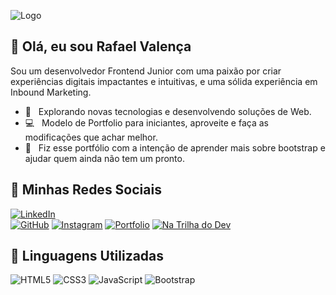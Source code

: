 
![Logo](https://blog.natrilhadodev.com.br/wp-content/uploads/2024/11/Secundario-Horizontal.png)


## 🚀 Olá, eu sou Rafael Valença
Sou um desenvolvedor Frontend Junior com uma paixão por criar experiências digitais impactantes e intuitivas, e uma sólida experiência em Inbound Marketing. 



- 🤔 &nbsp; Explorando novas tecnologias e desenvolvendo soluções de Web.
- 💻 &nbsp; Modelo de Portfolio para iniciantes, aproveite e faça as modificações que achar melhor.
- 🔗 &nbsp; Fiz esse portfólio com a intenção de aprender mais sobre bootstrap e ajudar quem ainda não tem um pronto.
## 🚀 Minhas Redes Sociais

[![LinkedIn](https://img.shields.io/badge/LinkedIn-0077B5?style=for-the-badge&logo=linkedin&logoColor=white)](https://www.linkedin.com/in/rafvmaia/) 	
[![GitHub](https://img.shields.io/badge/GitHub-100000?style=for-the-badge&logo=github&logoColor=white)](https://github.com/rafvmaia)
[![Instagram](https://img.shields.io/badge/-Instagram-%23E4405F?style=for-the-badge&logo=instagram&logoColor=white)](https://www.instagram.com/natrilhadodev/)
[![Portfolio](https://img.shields.io/badge/Portfolio-c9f31d?style=for-the-badge&logo=todoist&logoColor=black)](https://rafaelvalenca.tech)
[![Na Trilha do Dev](https://img.shields.io/badge/Na_Trilha_do_Dev-6FDA44?style=for-the-badge&logo=todoist&logoColor=white)](https://natrilhadodev.com.br)


## 🚀 Linguagens Utilizadas

![HTML5](https://img.shields.io/badge/HTML5-E34F26?style=for-the-badge&logo=html5&logoColor=white)
![CSS3](https://img.shields.io/badge/CSS3-1572B6?style=for-the-badge&logo=css3&logoColor=white)
![JavaScript](https://img.shields.io/badge/JavaScript-F7DF1E?style=for-the-badge&logo=javascript&logoColor=black)
![Bootstrap](https://img.shields.io/badge/Bootstrap-563D7C?style=for-the-badge&logo=bootstrap&logoColor=white)
